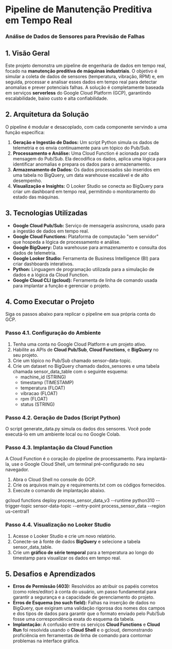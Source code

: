# **Pipeline de Manutenção Preditiva em Tempo Real**

### **Análise de Dados de Sensores para Previsão de Falhas**

## **1\. Visão Geral**

Este projeto demonstra um pipeline de engenharia de dados em tempo real, focado na **manutenção preditiva de máquinas industriais**. O objetivo é simular a coleta de dados de sensores (temperatura, vibração, RPM) e, em seguida, processar e analisar esses dados em tempo real para detectar anomalias e prever potenciais falhas. A solução é completamente baseada em serviços **serverless** do Google Cloud Platform (GCP), garantindo escalabilidade, baixo custo e alta confiabilidade.

## **2\. Arquitetura da Solução**

O pipeline é modular e desacoplado, com cada componente servindo a uma função específica:

1. **Geração e Ingestão de Dados:** Um script Python simula os dados de telemetria e os envia continuamente para um tópico do Pub/Sub.
2. **Processamento e Análise:** Uma Cloud Function é acionada por cada mensagem do Pub/Sub. Ela decodifica os dados, aplica uma lógica para identificar anomalias e prepara os dados para o armazenamento.
3. **Armazenamento de Dados:** Os dados processados são inseridos em uma tabela no BigQuery, um data warehouse escalável e de alto desempenho.
4. **Visualização e Insights:** O Looker Studio se conecta ao BigQuery para criar um dashboard em tempo real, permitindo o monitoramento do estado das máquinas.

## **3\. Tecnologias Utilizadas**

- **Google Cloud Pub/Sub:** Serviço de mensageria assíncrona, usado para a ingestão de dados em tempo real.
- **Google Cloud Functions:** Plataforma de computação "sem servidor" que hospeda a lógica de processamento e análise.
- **Google BigQuery:** Data warehouse para armazenamento e consulta dos dados de telemetria.
- **Google Looker Studio:** Ferramenta de Business Intelligence (BI) para criar dashboards interativos.
- **Python:** Linguagem de programação utilizada para a simulação de dados e a lógica da Cloud Function.
- **Google Cloud CLI (gcloud):** Ferramenta de linha de comando usada para implantar a função e gerenciar o projeto.

## **4\. Como Executar o Projeto**

Siga os passos abaixo para replicar o pipeline em sua própria conta do GCP.

### **Passo 4.1. Configuração do Ambiente**

1. Tenha uma conta no Google Cloud Platform e um projeto ativo.
2. Habilite as APIs de **Cloud Pub/Sub**, **Cloud Functions**, e **BigQuery** no seu projeto.
3. Crie um tópico no Pub/Sub chamado sensor-data-topic.
4. Crie um dataset no BigQuery chamado dados_sensores e uma tabela chamada sensor_data_table com o seguinte esquema:
    - machine_id (STRING)
    - timestamp (TIMESTAMP)
    - temperatura (FLOAT)
    - vibracao (FLOAT)
    - rpm (FLOAT)
    - status (STRING)

### **Passo 4.2. Geração de Dados (Script Python)**

O script generate_data.py simula os dados dos sensores. Você pode executá-lo em um ambiente local ou no Google Colab.

### **Passo 4.3. Implantação da Cloud Function**

A Cloud Function é o coração do pipeline de processamento. Para implantá-la, use o Google Cloud Shell, um terminal pré-configurado no seu navegador.

1. Abra o Cloud Shell no console do GCP.
2. Crie os arquivos main.py e requirements.txt com os códigos fornecidos.
3. Execute o comando de implantação abaixo. 

gcloud functions deploy process_sensor_data_v3 --runtime python310 --trigger-topic sensor-data-topic --entry-point process_sensor_data --region us-central1

### **Passo 4.4. Visualização no Looker Studio**

1. Acesse o Looker Studio e crie um novo relatório.
2. Conecte-se à fonte de dados **BigQuery** e selecione a tabela sensor_data_table.
3. Crie um **gráfico de série temporal** para a temperatura ao longo do timestamp para visualizar os dados em tempo real.

## **5\. Desafios e Aprendizados**

- **Erros de Permissão (403):** Resolvidos ao atribuir os papéis corretos (como roles/editor) à conta do usuário, um passo fundamental para garantir a segurança e a capacidade de gerenciamento do projeto.
- **Erros de Esquema (no such field):** Falhas na inserção de dados no BigQuery, que exigiram uma validação rigorosa dos nomes dos campos e dos tipos de dados para garantir que o formato enviado pelo Pub/Sub fosse uma correspondência exata do esquema da tabela.
- **Implantação:** A confusão entre os serviços **Cloud Functions** e **Cloud Run** foi resolvida usando o **Cloud Shell** e o gcloud, demonstrando proficiência em ferramentas de linha de comando para contornar problemas na interface gráfica.